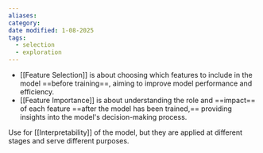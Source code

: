 ```yaml
---
aliases: 
category: 
date modified: 1-08-2025
tags:
  - selection
  - exploration
---
```

- [[Feature Selection]] is about choosing which features to include in the model ==before training==, aiming to improve model performance and efficiency.
- [[Feature Importance]] is about understanding the role and ==impact== of each feature ==after the model has been trained,== providing insights into the model's decision-making process.

Use for [[Interpretability]] of the model, but they are applied at different stages and serve different purposes.
